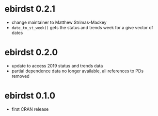 # ebirdst 0.2.1

- change maintainer to Matthew Strimas-Mackey
- `date_to_st_week()` gets the status and trends week for a give vector of dates

# ebirdst 0.2.0

- update to access 2019 status and trends data
- partial dependence data no longer available, all references to PDs removed

# ebirdst 0.1.0

- first CRAN release
